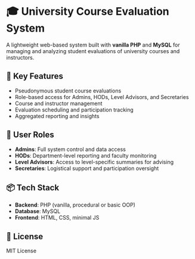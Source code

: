 # 🎓 University Course Evaluation System

A lightweight web-based system built with **vanilla PHP** and **MySQL** for managing and analyzing student evaluations of university courses and instructors.

## 🔧 Key Features

- Pseudonymous student course evaluations
- Role-based access for Admins, HODs, Level Advisors, and Secretaries
- Course and instructor management
- Evaluation scheduling and participation tracking
- Aggregated reporting and insights

## 👥 User Roles

- **Admins**: Full system control and data access
- **HODs**: Department-level reporting and faculty monitoring
- **Level Advisors**: Access to level-specific summaries for advising
- **Secretaries**: Logistical support and participation oversight

## 📦 Tech Stack

- **Backend**: PHP (vanilla, procedural or basic OOP)
- **Database**: MySQL
- **Frontend**: HTML, CSS, minimal JS

## 📄 License

MIT License